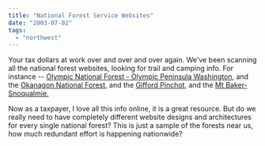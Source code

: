 ```yaml
---
title: "National Forest Service Websites"
date: "2003-07-02"
tags: 
  - "northwest"
---
```


Your tax dollars at work over and over and over again. We've been scanning all the national forest websites, looking for trail and camping info. For instance -- [Olympic National Forest - Olympic Peninsula Washington](http://www.fs.fed.us/r6/olympic/ "Olympic National Forest - Olympic Peninsula Washington"), and the [Okanagon National Forest](http://www.fs.fed.us/r6/oka/), and the [Gifford Pinchot](http://www.fs.fed.us/gpnf/), and the [Mt Baker-Snoqualmie.](http://www.fs.fed.us/r6/mbs/)

Now as a taxpayer, I love all this info online, it is a great resource. But do we really need to have completely different website designs and architectures for every single national forest? This is just a sample of the forests near us, how much redundant effort is happening nationwide?
